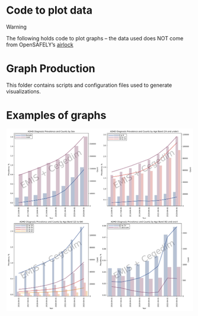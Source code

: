# Code to plot data
> [!WARNING]  
> The following holds code to plot graphs – the data used does NOT come from OpenSAFELY’s [airlock](https://docs.opensafely.org/using-opensafely/viewing-and-releasing-outputs/viewing-and-releasing-with-airlock/)

# Graph Production

This folder contains scripts and configuration files used to generate visualizations.

# Examples of graphs

![Prevalence Plot](/docs/graph_production/Table_2_Prevalence_of_ADHD_Diagnosis.jpeg)
